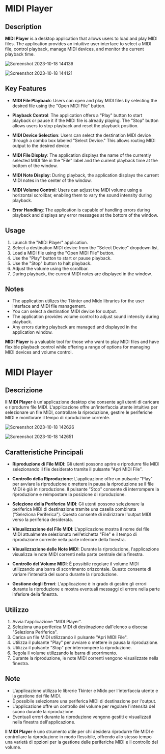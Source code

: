# MIDI Player

## Description

**MIDI Player** is a desktop application that allows users to load and play MIDI files. The application provides an intuitive user interface to select a MIDI file, control playback, manage MIDI devices, and monitor the current playback time.

![Screenshot 2023-10-18 144139](https://github.com/elektronoide/Midi-Player/assets/134635227/f650f32d-52ad-47bc-84d6-ff03c28d2bbf)

![Screenshot 2023-10-18 144121](https://github.com/elektronoide/Midi-Player/assets/134635227/5f4a934e-027e-464a-be3d-9265a79efe20)

## Key Features

- **MIDI File Playback**: Users can open and play MIDI files by selecting the desired file using the "Open MIDI File" button.

- **Playback Control**: The application offers a "Play" button to start playback or pause it if the MIDI file is already playing. The "Stop" button allows users to stop playback and reset the playback position.

- **MIDI Device Selection**: Users can select the destination MIDI device through a combo box labeled "Select Device." This allows routing MIDI output to the desired device.

- **MIDI File Display**: The application displays the name of the currently selected MIDI file in the "File" label and the current playback time at the bottom of the window.

- **MIDI Note Display**: During playback, the application displays the current MIDI notes in the center of the window.

- **MIDI Volume Control**: Users can adjust the MIDI volume using a horizontal scrollbar, enabling them to vary the sound intensity during playback.

- **Error Handling**: The application is capable of handling errors during playback and displays any error messages at the bottom of the window.

## Usage

1. Launch the "MIDI Player" application.
2. Select a destination MIDI device from the "Select Device" dropdown list.
3. Load a MIDI file using the "Open MIDI File" button.
4. Use the "Play" button to start or pause playback.
5. Use the "Stop" button to halt playback.
6. Adjust the volume using the scrollbar.
7. During playback, the current MIDI notes are displayed in the window.

## Notes

- The application utilizes the Tkinter and Mido libraries for the user interface and MIDI file management.
- You can select a destination MIDI device for output.
- The application provides volume control to adjust sound intensity during playback.
- Any errors during playback are managed and displayed in the application window.

**MIDI Player** is a valuable tool for those who want to play MIDI files and have flexible playback control while offering a range of options for managing MIDI devices and volume control.

# MIDI Player

## Descrizione

Il **MIDI Player** è un'applicazione desktop che consente agli utenti di caricare e riprodurre file MIDI. L'applicazione offre un'interfaccia utente intuitiva per selezionare un file MIDI, controllare la riproduzione, gestire le periferiche MIDI e monitorare il tempo di riproduzione corrente.

![Screenshot 2023-10-18 142626](https://github.com/elektronoide/Midi-Player/assets/134635227/62749817-3d24-4533-a649-83745c6f50e7)

![Screenshot 2023-10-18 142651](https://github.com/elektronoide/Midi-Player/assets/134635227/c6da48fd-5f02-4747-b71d-a8c040b4f29e)

## Caratteristiche Principali

- **Riproduzione di File MIDI**: Gli utenti possono aprire e riprodurre file MIDI selezionando il file desiderato tramite il pulsante "Apri MIDI File".

- **Controllo della Riproduzione**: L'applicazione offre un pulsante "Play" per avviare la riproduzione o mettere in pausa la riproduzione se il file MIDI è già in riproduzione. Il pulsante "Stop" consente di interrompere la riproduzione e reimpostare la posizione di riproduzione.

- **Selezione della Periferica MIDI**: Gli utenti possono selezionare la periferica MIDI di destinazione tramite una casella combinata ("Seleziona Periferica"). Questo consente di indirizzare l'output MIDI verso la periferica desiderata.

- **Visualizzazione del File MIDI**: L'applicazione mostra il nome del file MIDI attualmente selezionato nell'etichetta "File" e il tempo di riproduzione corrente nella parte inferiore della finestra.

- **Visualizzazione delle Note MIDI**: Durante la riproduzione, l'applicazione visualizza le note MIDI correnti nella parte centrale della finestra.

- **Controllo del Volume MIDI**: È possibile regolare il volume MIDI utilizzando una barra di scorrimento orizzontale. Questo consente di variare l'intensità del suono durante la riproduzione.

- **Gestione degli Errori**: L'applicazione è in grado di gestire gli errori durante la riproduzione e mostra eventuali messaggi di errore nella parte inferiore della finestra.

## Utilizzo

1. Avvia l'applicazione "MIDI Player".
2. Seleziona una periferica MIDI di destinazione dall'elenco a discesa "Seleziona Periferica".
3. Carica un file MIDI utilizzando il pulsante "Apri MIDI File".
4. Utilizza il pulsante "Play" per avviare o mettere in pausa la riproduzione.
5. Utilizza il pulsante "Stop" per interrompere la riproduzione.
6. Regola il volume utilizzando la barra di scorrimento.
7. Durante la riproduzione, le note MIDI correnti vengono visualizzate nella finestra.

## Note

- L'applicazione utilizza le librerie Tkinter e Mido per l'interfaccia utente e la gestione dei file MIDI.
- È possibile selezionare una periferica MIDI di destinazione per l'output.
- L'applicazione offre un controllo del volume per regolare l'intensità del suono durante la riproduzione.
- Eventuali errori durante la riproduzione vengono gestiti e visualizzati nella finestra dell'applicazione.

Il **MIDI Player** è uno strumento utile per chi desidera riprodurre file MIDI e controllare la riproduzione in modo flessibile, offrendo allo stesso tempo una varietà di opzioni per la gestione delle periferiche MIDI e il controllo del volume.

